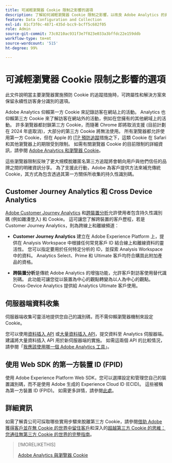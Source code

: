 ```yaml
---
title: 可減輕瀏覽器 Cookie 限制之影響的選項
description: 了解如何減輕瀏覽器 Cookie 限制之影響，以改良 Adobe Analytics 的資料收集。
feature: Data Configuration and Collection
exl-id: 81cf3f0c-4871-435d-bcc9-bcff5c682f05
role: Admin
source-git-commit: 73c0210ac931f3e7f823e033a3bffdc22e159ddb
workflow-type: tm+mt
source-wordcount: '515'
ht-degree: 99%

---
```


# 可減輕瀏覽器 Cookie 限制之影響的選項

此文件說明當主要瀏覽器實施預防 Cookie 的追蹤措施時，可跨屬性和解決方案來保留永續性訪客身分識別的選項。

Adobe Analytics 仰賴第一方 Cookie 來記錄訪客在網站上的活動。 Analytics 也仰賴第三方 Cookie 來了解訪客在網站外的活動，例如在您擁有的其他網域上的活動。 許多瀏覽器都封鎖第三方 Cookie，而隨著 Chrome 即將取消支援 (目前計劃在 2024 年底取消)，大部分的第三方 Cookie 將無法使用。 所有瀏覽器都允許使用第一方 Cookie，但在 Apple 的 [ITP 預防追蹤](https://webkit.org/tracking-prevention)措施之下，這類 Cookie 在 Safari 和其他瀏覽器上的期限受到限制。 如需有關瀏覽器 Cookie 的目前限制的詳細資訊，請參閱 [Adobe Analytics 和瀏覽器 Cookie](cookies.md)。

這些瀏覽器限制反映了更大規模脫離匿名第三方追蹤將會朝向用戶與他們信任的品牌之間的明確資訊分享。 為了支援此行動，Adobe 為客戶提供方法來補充傳統 Cookie，其方式為包含透過其第一方關係所收集的持久性識別碼。

## Customer Journey Analytics 和 Cross Device Analytics

[Adobe Customer Journey Analytics](https://experienceleague.adobe.com/docs/analytics-platform/using/cja-overview/cja-overview.html?lang=zh-Hant) 和[跨裝置分析](/help/components/cda/overview.md)允許使用者包含持久性識別碼 (例如雜湊登入) 和 Cookie。 這可讓您了解跨裝置的客戶歷程，若是 Customer Journey Analytics，則為跨線上和離線頻道：

* **Customer Journey Analytics** 建立在 Adobe Experience Platform 上，提供在 Analysis Workspace 中根據任何常見客戶 ID 結合線上和離線資料的靈活性。 您可以指定要用於任何特定分析的 ID，並探索 Analysis Workspace 中的資料。 Analytics Select、Prime 和 Ultimate 客戶均符合購買此附加產品的資格。

* **跨裝置分析**&#x200B;是傳統 Adobe Analytics 的增強功能，允許客戶對訪客使用替代識別碼。 此功能可讓您從以裝置為中心的觀點轉變為以人為中心的觀點。 Cross-Device Analytics 提供給 Analytics Ultimate 客戶使用。

## 伺服器端資料收集

伺服器端收集可靈活地提供您自己的識別碼，而不需仰賴瀏覽器機制來設定 Cookie。

您可以使用[資料插入 API](https://developer.adobe.com/analytics-apis/docs/1.4/guides/data-insertion/) 或[大量資料插入 API](https://developer.adobe.com/analytics-apis/docs/2.0/guides/endpoints/bulk-data-insertion/)，提交資料至 Analytics 伺服器端。 建議將大量資料插入 API 用於新伺服器端的實施。 如需這兩個 API 的比較情況，請參閱「[我應該使用哪一個 Adobe Analytics 工具](/help/analyze/get-started/which-analytics-tool.md)」。

## 使用 Web SDK 的第一方裝置 ID (FPID)

使用 Adobe Experience Platform Web SDK，您可以選擇設定和管理您自己的裝置識別碼，而不是使用 Adobe 生成的 Experience Cloud ID (ECID)。 這些被稱為第一方裝置 ID (FPID)。 如需更多詳情，請參閱[此處](https://experienceleague.adobe.com/docs/experience-platform/edge/identity/first-party-device-ids.html?lang=zh-Hant)。

## 詳細資訊

如需了解貴公司可採取哪些實用步驟來脫離第三方 Cookie，請參閱[借助 Adobe 獲得客戶並在無 Cookie 的世界中留住客戶](https://business.adobe.com/tw/solutions/cookieless.html)和深入的[超越第三方 Cookie 的思維：您通往無第三方 Cookie 的世界的完整指南](https://business.adobe.com/content/dam/www/us/en/pdfs/Adobe_Thinking_Beyond_the_Third_Party_Cookie.pdf)。

>[!MORELIKETHIS]
>
>[Adobe Analytics 與瀏覽器 Cookie](cookies.md)

